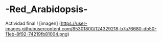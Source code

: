 # -Red_Arabidopsis-
Actividad final
! [imagen] (https://user-images.githubusercontent.com/85301800/124329218-b7a76680-db50-11eb-8f92-74219fb81004.png)


